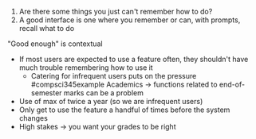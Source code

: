 1. Are there some things you just can't remember how to do?
2. A good interface is one where you remember or can, with prompts, recall what to do

"Good enough" is contextual
- If most users are expected to use a feature often, they shouldn't have much trouble remembering how to use it
	- Catering for infrequent users puts on the pressure
#compsci345example 
Academics $\rightarrow$ functions related to end-of-semester marks can be a problem
- Use of max of twice a year (so we are infrequent users)
- Only get to use the feature a handful of times before the system changes
- High stakes $\rightarrow$ you want your grades to be right
